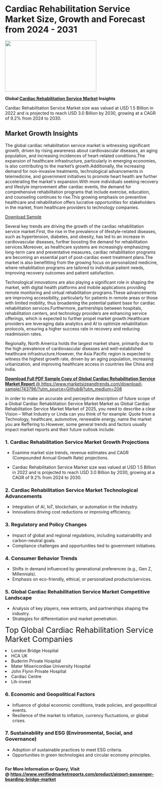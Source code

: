 <H1>Cardiac Rehabilitation Service Market Size, Growth and Forecast from 2024 - 2031</H1><img class="aligncenter size-medium wp-image-584254" src="https://thirdeyenews.in/wp-content/uploads/2024/09/Global-Market-Research-300x168.jpeg" alt="" width="300" height="168" /><p><strong>Global&nbsp;<a href="https://www.marketsizeandtrends.com/download-sample/743796/?utm_source=Github8j?utm_medium=208">Cardiac Rehabilitation Service Market</a> Insights</strong></p><p>Cardiac Rehabilitation Service Market size was valued at USD 1.5 Billion in 2022 and is projected to reach USD 3.0 Billion by 2030, growing at a CAGR of 9.2% from 2024 to 2030.</p><p><h2>Market Growth Insights</h2> <p>The global cardiac rehabilitation service market is witnessing significant growth, driven by rising awareness about cardiovascular diseases, an aging population, and increasing incidences of heart-related conditions.The expansion of healthcare infrastructure, particularly in emerging economies, is also contributing to the market’s growth.Additionally, the increasing demand for non-invasive treatments, technological advancements in telemedicine, and government initiatives to promote heart health are further accelerating the market's expansion.With more individuals seeking recovery and lifestyle improvement after cardiac events, the demand for comprehensive rehabilitation programs that include exercise, education, and counseling continues to rise.This growing emphasis on preventive healthcare and rehabilitation offers lucrative opportunities for stakeholders in the market, from healthcare providers to technology companies.</p> <p><a href="download-link-here" target="_blank">Download Sample</a></p> <p>Several key trends are driving the growth of the cardiac rehabilitation service market.First, the rise in the prevalence of lifestyle-related diseases, such as hypertension, diabetes, and obesity, has led to an increase in cardiovascular diseases, further boosting the demand for rehabilitation services.Moreover, as healthcare systems are increasingly emphasizing long-term care and preventative measures, cardiac rehabilitation programs are becoming an essential part of post-cardiac event treatment plans.The market is also benefitting from the growing focus on personalized medicine, where rehabilitation programs are tailored to individual patient needs, improving recovery outcomes and patient satisfaction.</p> <p>Technological innovations are also playing a significant role in shaping the market, with digital health platforms and mobile applications providing remote monitoring and virtual rehabilitation programs.These advancements are improving accessibility, particularly for patients in remote areas or those with limited mobility, thus broadening the potential patient base for cardiac rehabilitation services.Furthermore, partnerships between hospitals, rehabilitation centers, and technology providers are enhancing service offerings, which is expected to further propel market growth.Healthcare providers are leveraging data analytics and AI to optimize rehabilitation protocols, ensuring a higher success rate in recovery and reducing readmission rates.</p> <p>Regionally, North America holds the largest market share, primarily due to the high prevalence of cardiovascular diseases and well-established healthcare infrastructure.However, the Asia Pacific region is expected to witness the highest growth rate, driven by an aging population, increasing urbanization, and improving healthcare access in countries like China and India.</p> <p><a href="get-more-link-here" target="_blank"></p><p><span class=""><strong>Download Full PDF Sample Copy of Global Cardiac Rehabilitation Service Market Report</strong> @ <a href="https://www.marketsizeandtrends.com/download-sample/743796/?utm_source=Github8j?utm_medium=208" target="_blank">https://www.marketsizeandtrends.com/download-sample/743796/?utm_source=Github8j?utm_medium=208</a></span></p><p>In order to make an accurate and perceptive description of future scope of a Global&nbsp;Cardiac Rehabilitation Service Market Market as Global&nbsp;Cardiac Rehabilitation Service Market Market of 2025, you need to describe a clear Vision &ndash; What Industry or Linda can you think of for example: Quote from a Technology, healthcare, automotive, renewable energy, name the market you are Reffering to.However, some general trends and factors usually impact market reports and their future outlook include:</p><h3>1.&nbsp;<strong>Cardiac Rehabilitation Service Market Growth Projections</strong></h3><ul><li>Examine market size trends, revenue estimates and CAGR (Compounded Annual Growth Rate) projections.</li><li><p>Cardiac Rehabilitation Service Market size was valued at USD 1.5 Billion in 2022 and is projected to reach USD 3.0 Billion by 2030, growing at a CAGR of 9.2% from 2024 to 2030.</p></li></ul><h3>2.&nbsp;<strong>Cardiac Rehabilitation Service Market Technological Advancements</strong></h3><ul><li>Integration of AI, IoT, blockchain, or automation in the industry.</li><li>Innovations driving cost reductions or improving efficiency.</li></ul><h3>3.&nbsp;<strong>Regulatory and Policy Changes</strong></h3><ul><li>Impact of global and regional regulations, including sustainability and carbon-neutral goals.</li><li>Compliance challenges and opportunities tied to government initiatives.</li></ul><h3>4.&nbsp;<strong>Consumer Behavior Trends</strong></h3><ul><li>Shifts in demand influenced by generational preferences (e.g., Gen Z, Millennials).</li><li>Emphasis on eco-friendly, ethical, or personalized products/services.</li></ul><h3>5.&nbsp;<strong>Global Cardiac Rehabilitation Service Market Competitive Landscape</strong></h3><ul><li>Analysis of key players, new entrants, and partnerships shaping the industry.</li><li>Strategies for differentiation and market penetration.</li></ul><p data-pm-slice="1 1 []"><span style="color: inherit; font-family: inherit; font-size: 25px;">Top Global Cardiac Rehabilitation Service Market Companies</span></p><div class="" data-test-id=""><p><li>London Bridge Hospital</li><li> HCA UK</li><li> Buderim Private Hospital</li><li> Mater Misericordiae University Hospital</li><li> John Flynn Private Hospital</li><li> Cardiac Centre</li><li> Lih-invest</li></p></div><h3>6.&nbsp;<strong>Economic and Geopolitical Factors</strong></h3><ul><li>Influence of global economic conditions, trade policies, and geopolitical events.</li><li>Resilience of the market to inflation, currency fluctuations, or global crises.</li></ul><h3>7.&nbsp;<strong>Sustainability and ESG (Environmental, Social, and Governance)</strong></h3><ul><li>Adoption of sustainable practices to meet ESG criteria.</li><li>Opportunities in green technologies and circular economy principles.</li></ul><h2><strong style="font-size: 14px;">For More Information or Query, Visit @&nbsp;</strong><a style="background-color: #ffffff; font-size: 14px;" href="https://www.marketsizeandtrends.com/report/cardiac-rehabilitation-service-market/" target="_blank">https://www.verifiedmarketreports.com/product/airport-passenger-boarding-bridge-market</a></h2>